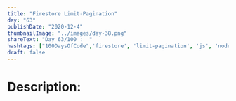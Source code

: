 ```yaml
---
title: "Firestore Limit-Pagination"
day: "63"
publishDate: "2020-12-4"
thumbnailImage: "../images/day-38.png"
shareText: "Day 63/100 :  "
hashtags: ["100DaysOfCode",'firestore', 'limit-pagination', 'js', 'node']
draft: false
---
```


# Description:
